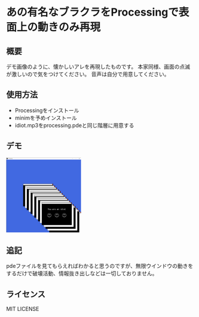 # あの有名なブラクラをProcessingで表面上の動きのみ再現
## 概要
デモ画像のように、懐かしいアレを再現したものです。
本家同様、画面の点滅が激しいので気をつけてください。
音声は自分で用意してください。
## 使用方法 
- Processingをインストール
- minimを予めインストール
- idiot.mp3をprocessing.pdeと同じ階層に用意する

## デモ
<img src="alreadyIdiot.png" width="200px">

## 追記
pdeファイルを見てもらえればわかると思うのですが、無限ウインドウの動きをするだけで破壊活動、情報抜き出しなどは一切しておりません。

## ライセンス
MIT LICENSE
